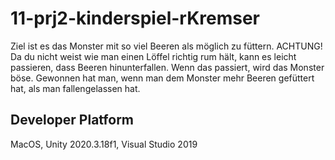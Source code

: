 # 11-prj2-kinderspiel-rKremser

Ziel ist es das Monster mit so viel Beeren als möglich zu füttern. ACHTUNG! Da du nicht weist wie man einen Löffel richtig rum hält, kann es leicht passieren, dass Beeren hinunterfallen. Wenn das passiert, wird das Monster böse. Gewonnen hat man, wenn man dem Monster mehr Beeren gefüttert hat, als man fallengelassen hat.

## Developer Platform
MacOS, Unity 2020.3.18f1, Visual Studio 2019
